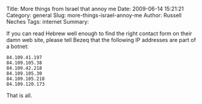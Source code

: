 Title: More things from Israel that annoy me
Date: 2009-06-14 15:21:21
Category: general
Slug: more-things-israel-annoy-me
Author: Russell Neches
Tags: internet
Summary: 


If you can read Hebrew well enough to find the right contact form on
their damn web site, please tell Bezeq that the following IP addresses
are part of a botnet:

    84.109.41.197
    84.109.105.38
    84.109.42.218
    84.109.105.30
    84.109.105.218
    84.109.120.173

That is all.
